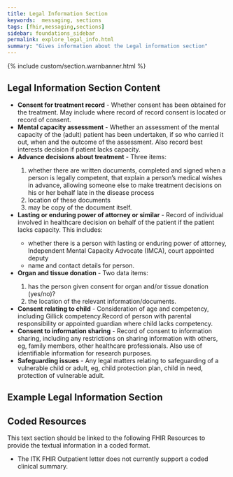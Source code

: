 ```yaml
---
title: Legal Information Section
keywords:  messaging, sections
tags: [fhir,messaging,sections]
sidebar: foundations_sidebar
permalink: explore_legal_info.html
summary: "Gives information about the Legal information section"
---
```


{% include custom/section.warnbanner.html %}

## Legal Information Section Content ##

<ul><li><b>Consent for treatment record</b> - Whether consent has been obtained for the treatment. May include where record of record consent is located or record of consent.</li>
<li><b>Mental capacity assessment</b> - Whether an assessment of the mental capacity of the (adult) patient has been undertaken, if so who carried it out, when and the outcome of the assessment. Also record best interests decision if patient lacks capacity.</li>
<li><b>Advance decisions about treatment</b> - Three items:</li>
<ol><li>whether there are written documents, completed and signed when a person is
legally competent, that explain a person’s medical wishes in advance, allowing
someone else to make treatment decisions on his or her behalf late in the disease
process</li>
<li>location of these documents</li>
<li>may be copy of the document itself.</li></ol>
<li><b>Lasting or enduring power of attorney or similar</b> - Record of individual involved in healthcare decision on behalf of the patient if the patient lacks capacity. This includes:</li>
<ul><li>whether there is a person with lasting or enduring power of attorney, Independent Mental Capacity Advocate (IMCA), court appointed deputy</li>
<li>name and contact details for person.</li>
</ul>
<li><b>Organ and tissue donation</b> - Two data items:</li>
<ol><li>has the person given consent for organ and/or tissue donation (yes/no)?</li>
<li>the location of the relevant information/documents.</li>
</ol>
<li><b>Consent relating to child</b> -  Consideration of age and competency, including Gillick competency.Record of person with parental responsibility or appointed guardian where child
lacks competency.</li>
<li><b>Consent to information sharing</b> - Record of consent to information sharing, including any restrictions on  sharing information with others, eg, family members, other healthcare professionals. Also use of identifiable information for research purposes.
</li>
<li><b>Safeguarding issues</b> - Any legal matters relating to safeguarding of a vulnerable child or adult, eg, child protection plan, child in need, protection of vulnerable adult.</li>
</ul>

## Example Legal Information Section ##

<script src="https://gist.github.com/IOPS-DEV/407d219b7bcc5f70343690974d11e6b5.js"></script>

## Coded Resources ##

This text section should be linked to the following FHIR Resources to provide the textual information in a coded format.

- The ITK FHIR Outpatient letter does not currently support a coded clinical summary.






